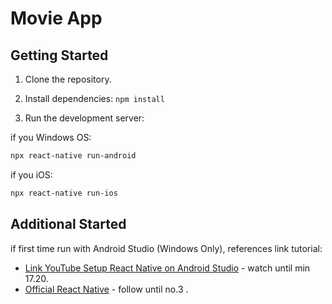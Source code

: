 # Movie App

## Getting Started

1. Clone the repository.

2. Install dependencies: `npm install`

3. Run the development server:

if you Windows OS:

```bash
npx react-native run-android
```

if you iOS:

```bash
npx react-native run-ios
```

## Additional Started

if first time run with Android Studio (Windows Only), references link tutorial:

- [Link YouTube Setup React Native on Android Studio](https://www.youtube.com/watch?v=6tEV6H07Fd8) - watch until min 17.20.
- [Official React Native](https://reactnative.dev/docs/environment-setup?guide=native) - follow until no.3 .
